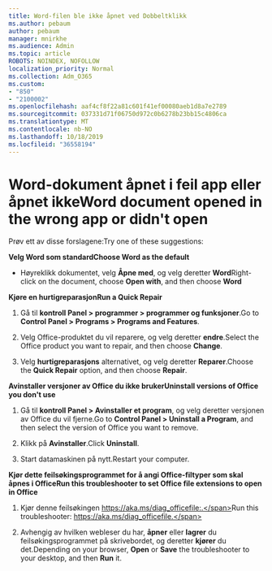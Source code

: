 ```yaml
---
title: Word-filen ble ikke åpnet ved Dobbeltklikk
ms.author: pebaum
author: pebaum
manager: mnirkhe
ms.audience: Admin
ms.topic: article
ROBOTS: NOINDEX, NOFOLLOW
localization_priority: Normal
ms.collection: Adm_O365
ms.custom:
- "850"
- "2100002"
ms.openlocfilehash: aaf4cf8f22a81c601f41ef00080aeb1d8a7e2789
ms.sourcegitcommit: 037331d71f06750d972c0b6278b23bb15c4806ca
ms.translationtype: MT
ms.contentlocale: nb-NO
ms.lasthandoff: 10/18/2019
ms.locfileid: "36558194"
---
```

# <a name="word-document-opened-in-the-wrong-app-or-didnt-open"></a><span data-ttu-id="e249e-102">Word-dokument åpnet i feil app eller åpnet ikke</span><span class="sxs-lookup"><span data-stu-id="e249e-102">Word document opened in the wrong app or didn't open</span></span>

<span data-ttu-id="e249e-103">Prøv ett av disse forslagene:</span><span class="sxs-lookup"><span data-stu-id="e249e-103">Try one of these suggestions:</span></span>

<span data-ttu-id="e249e-104">**Velg Word som standard**</span><span class="sxs-lookup"><span data-stu-id="e249e-104">**Choose Word as the default**</span></span>

- <span data-ttu-id="e249e-105">Høyreklikk dokumentet, velg **Åpne med**, og velg deretter **Word**</span><span class="sxs-lookup"><span data-stu-id="e249e-105">Right-click on the document, choose **Open with**, and then choose **Word**</span></span>

<span data-ttu-id="e249e-106">**Kjøre en hurtigreparasjon**</span><span class="sxs-lookup"><span data-stu-id="e249e-106">**Run a Quick Repair**</span></span>

1. <span data-ttu-id="e249e-107">Gå til **kontroll Panel > programmer > programmer og funksjoner**.</span><span class="sxs-lookup"><span data-stu-id="e249e-107">Go to **Control Panel > Programs > Programs and Features**.</span></span>

2. <span data-ttu-id="e249e-108">Velg Office-produktet du vil reparere, og velg deretter **endre**.</span><span class="sxs-lookup"><span data-stu-id="e249e-108">Select the Office product you want to repair, and then choose **Change**.</span></span>

3. <span data-ttu-id="e249e-109">Velg **hurtigreparasjons** alternativet, og velg deretter **Reparer**.</span><span class="sxs-lookup"><span data-stu-id="e249e-109">Choose the **Quick Repair** option, and then choose **Repair**.</span></span>

<span data-ttu-id="e249e-110">**Avinstaller versjoner av Office du ikke bruker**</span><span class="sxs-lookup"><span data-stu-id="e249e-110">**Uninstall versions of Office you don't use**</span></span>

1. <span data-ttu-id="e249e-111">Gå til **kontroll Panel > Avinstaller et program**, og velg deretter versjonen av Office du vil fjerne.</span><span class="sxs-lookup"><span data-stu-id="e249e-111">Go to **Control Panel > Uninstall a Program**, and then select the version of Office you want to remove.</span></span>

2. <span data-ttu-id="e249e-112">Klikk på **Avinstaller**.</span><span class="sxs-lookup"><span data-stu-id="e249e-112">Click **Uninstall**.</span></span>

3. <span data-ttu-id="e249e-113">Start datamaskinen på nytt.</span><span class="sxs-lookup"><span data-stu-id="e249e-113">Restart your computer.</span></span>

<span data-ttu-id="e249e-114">**Kjør dette feilsøkingsprogrammet for å angi Office-filtyper som skal åpnes i Office**</span><span class="sxs-lookup"><span data-stu-id="e249e-114">**Run this troubleshooter to set Office file extensions to open in Office**</span></span>

1. <span data-ttu-id="e249e-115">Kjør denne feilsøkingen https://aka.ms/diag_officefile:.</span><span class="sxs-lookup"><span data-stu-id="e249e-115">Run this troubleshooter: https://aka.ms/diag_officefile.</span></span>

2. <span data-ttu-id="e249e-116">Avhengig av hvilken webleser du har, **åpner** eller **lagrer** du feilsøkingsprogrammet på skrivebordet, og deretter **kjører** du det.</span><span class="sxs-lookup"><span data-stu-id="e249e-116">Depending on your browser, **Open** or **Save** the troubleshooter to your desktop, and then **Run** it.</span></span>

